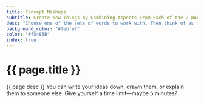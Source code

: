 ```yaml
---
title: Concept Mashups
subtitle: Create New Things by Combining Aspects From Each of the 2 Words
desc: "Choose one of the sets of words to work with. Then think of as many concept mashups as you can. A concept mashup is where you create new things by combining aspects from each of the 2 words."
background_color: "#febfe7"
color: "#f5483B"
index: true
---
```

# {{ page.title }}

{{ page.desc }} You can write your ideas down, drawn them, or explain them to someone else. Give yourself a time limit—maybe 5 minutes?

<ul class="_random random" data-child="li" data-amount="13" data-template="[[ mix ]] [[ mix ]]" data-params='{"collections": 
["nouns-singular", "objects-singular", "nouns-plural", "objects-plural"]}'></ul>
